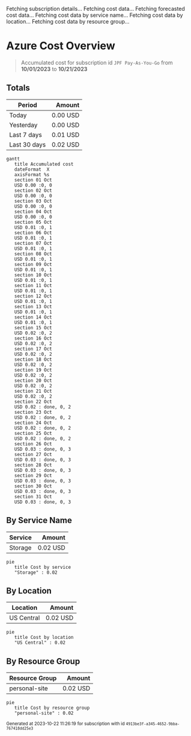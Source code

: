 Fetching subscription details...
Fetching cost data...
Fetching forecasted cost data...
Fetching cost data by service name...
Fetching cost data by location...
Fetching cost data by resource group...
# Azure Cost Overview

> Accumulated cost for subscription id `JPF Pay-As-You-Go` from **10/01/2023** to **10/21/2023**

## Totals

|Period|Amount|
|---|---:|
|Today|0.00 USD|
|Yesterday|0.00 USD|
|Last 7 days|0.01 USD|
|Last 30 days|0.02 USD|

```mermaid
gantt
   title Accumulated cost
   dateFormat  X
   axisFormat %s
   section 01 Oct
   USD 0.00 :0, 0
   section 02 Oct
   USD 0.00 :0, 0
   section 03 Oct
   USD 0.00 :0, 0
   section 04 Oct
   USD 0.00 :0, 0
   section 05 Oct
   USD 0.01 :0, 1
   section 06 Oct
   USD 0.01 :0, 1
   section 07 Oct
   USD 0.01 :0, 1
   section 08 Oct
   USD 0.01 :0, 1
   section 09 Oct
   USD 0.01 :0, 1
   section 10 Oct
   USD 0.01 :0, 1
   section 11 Oct
   USD 0.01 :0, 1
   section 12 Oct
   USD 0.01 :0, 1
   section 13 Oct
   USD 0.01 :0, 1
   section 14 Oct
   USD 0.01 :0, 1
   section 15 Oct
   USD 0.02 :0, 2
   section 16 Oct
   USD 0.02 :0, 2
   section 17 Oct
   USD 0.02 :0, 2
   section 18 Oct
   USD 0.02 :0, 2
   section 19 Oct
   USD 0.02 :0, 2
   section 20 Oct
   USD 0.02 :0, 2
   section 21 Oct
   USD 0.02 :0, 2
   section 22 Oct
   USD 0.02 : done, 0, 2
   section 23 Oct
   USD 0.02 : done, 0, 2
   section 24 Oct
   USD 0.02 : done, 0, 2
   section 25 Oct
   USD 0.02 : done, 0, 2
   section 26 Oct
   USD 0.03 : done, 0, 3
   section 27 Oct
   USD 0.03 : done, 0, 3
   section 28 Oct
   USD 0.03 : done, 0, 3
   section 29 Oct
   USD 0.03 : done, 0, 3
   section 30 Oct
   USD 0.03 : done, 0, 3
   section 31 Oct
   USD 0.03 : done, 0, 3
```

## By Service Name

|Service|Amount|
|---|---:|
|Storage|0.02 USD|

```mermaid
pie
   title Cost by service
   "Storage" : 0.02
```

## By Location

|Location|Amount|
|---|---:|
|US Central|0.02 USD|

```mermaid
pie
   title Cost by location
   "US Central" : 0.02
```

## By Resource Group

|Resource Group|Amount|
|---|---:|
|personal-site|0.02 USD|

```mermaid
pie
   title Cost by resource group
   "personal-site" : 0.02
```

<sup>Generated at 2023-10-22 11:26:19 for subscription with id `4913be3f-a345-4652-9bba-767418dd25e3`</sup>
